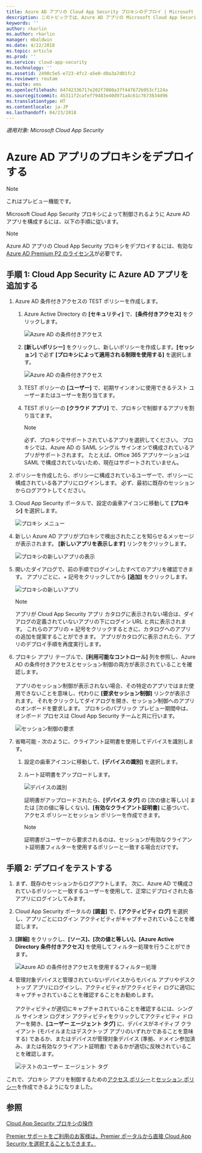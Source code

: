 ```yaml
---
title: Azure AD アプリの Cloud App Security プロキシのデプロイ | Microsoft Docs
description: このトピックでは、Azure AD アプリの Microsoft Cloud App Security プロキシをデプロイする方法について説明します。
keywords: ''
author: rkarlin
ms.author: rkarlin
manager: mbaldwin
ms.date: 4/22/2018
ms.topic: article
ms.prod: ''
ms.service: cloud-app-security
ms.technology: ''
ms.assetid: 2490c5e5-e723-4fc2-a5e0-d0a3a7d01fc2
ms.reviewer: reutam
ms.suite: ems
ms.openlocfilehash: 64742336717e202f7080a37f447672b953cf124a
ms.sourcegitcommit: 45311f2cafef79483e40d971a4c61c7673834d96
ms.translationtype: HT
ms.contentlocale: ja-JP
ms.lasthandoff: 04/23/2018
---
```

*適用対象: Microsoft Cloud App Security*

# <a name="deploy-proxy-for-azure-ad-apps"></a>Azure AD アプリのプロキシをデプロイする

> [!NOTE]
> これはプレビュー機能です。

Microsoft Cloud App Security プロキシによって制御されるように Azure AD アプリを構成するには、以下の手順に従います。

> [!NOTE]
> Azure AD アプリの Cloud App Security プロキシをデプロイするには、有効な [Azure AD Premium P2 のライセンス](https://docs.microsoft.com/azure/active-directory/license-users-groups)が必要です。

## <a name="step-1-add-azure-ad-apps-in-cloud-app-security"></a>手順 1: Cloud App Security に Azure AD アプリを追加する  

1. Azure AD 条件付きアクセスの TEST ポリシーを作成します。

   1. Azure Active Directory の **[セキュリティ]** で、**[条件付きアクセス]** をクリックします。

      ![Azure AD の条件付きアクセス](./media/aad-conditional-access.png)

   2. **[新しいポリシー]** をクリックし、新しいポリシーを作成します。**[セッション]** で必ず **[プロキシによって適用される制限を使用する]** を選択します。

      ![Azure AD の条件付きアクセス](./media/proxy-deploy-restrictions-aad.png)

   3. TEST ポリシーの **[ユーザー]** で、初期サインオンに使用できるテスト ユーザーまたはユーザーを割り当てます。
    
   4. TEST ポリシーの **[クラウド アプリ]** で、プロキシで制御するアプリを割り当てます。 

      > [!NOTE]
      >必ず、プロキシでサポートされているアプリを選択してください。 プロキシでは、Azure AD の SAML シングル サインオンで構成されているアプリがサポートされます。 たとえば、Office 365 アプリケーションは SAML で構成されていないため、現在はサポートされていません。


2. ポリシーを作成したら、ポリシーに構成されているユーザーで、ポリシーに構成されている各アプリにログインします。 必ず、最初に既存のセッションからログアウトしてください。

3. Cloud App Security ポータルで、設定の歯車アイコンに移動して **[プロキシ]** を選択します。 
    
     ![プロキシ メニュー](./media/proxy-menu.png)

4. 新しい Azure AD アプリがプロキシで検出されたことを知らせるメッセージが表示されます。 **[新しいアプリを表示します]** リンクをクリックします。

   ![プロキシの新しいアプリの表示](./media/proxy-view-new-apps.png)

5. 開いたダイアログで、前の手順でログインしたすべてのアプリを確認できます。 アプリごとに、+ 記号をクリックしてから **[追加]** をクリックします。

   ![プロキシの新しいアプリ](./media/proxy-new-app.png)

   > [!NOTE]
   > アプリが Cloud App Security アプリ カタログに表示されない場合は、ダイアログの定義されていないアプリの下にログイン URL と共に表示されます。 これらのアプリの + 記号をクリックするときに、カタログへのアプリの追加を提案することができます。 アプリがカタログに表示されたら、アプリのデプロイ手順を再度実行します。 

6. プロキシ アプリ テーブルで、**[利用可能なコントロール]** 列を参照し、Azure AD の条件付きアクセスとセッション制御の両方が表示されていることを確認します。 <br></br>アプリのセッション制御が表示されない場合、その特定のアプリではまだ使用できないことを意味し、代わりに **[要求セッション制御]** リンクが表示されます。 それをクリックしてダイアログを開き、セッション制御へのアプリのオンボードを要求します。 プロキシのパブリック プレビュー期間中は、オンボード プロセスは Cloud App Security チームと共に行います。
  
   ![セッション制御の要求](./media/request-session-control.png)

7. 省略可能 - 次のように、クライアント証明書を使用してデバイスを識別します。

   1. 設定の歯車アイコンに移動して、**[デバイスの識別]** を選択します。

   2. ルート証明書をアップロードします。

      ![デバイスの識別](./media/device-identification.png)
 
      証明書がアップロードされたら、**[デバイス タグ]** の [次の値と等しい] または [次の値に等しくない]、**[有効なクライアント証明書]** に基づいて、アクセス ポリシーとセッション ポリシーを作成できます。
 
      > [!NOTE]
      >証明書がユーザーから要求されるのは、セッションが有効なクライアント証明書フィルターを使用するポリシーと一致する場合だけです。 

## <a name="step-2-test-the-deployment"></a>手順 2: デプロイをテストする

1. まず、既存のセッションからログアウトします。 次に、Azure AD で構成されているポリシーと一致するユーザーを使用して、正常にデプロイされた各アプリにログインしてみます。 

2. Cloud App Security ポータルの **[調査]** で、**[アクティビティ ログ]** を選択し、アプリごとにログイン アクティビティがキャプチャされていることを確認します。

3. **[詳細]** をクリックし、**[ソース]、[次の値と等しい]、[Azure Active Directory 条件付きアクセス]** を使用してフィルター処理を行うことができます。

    ![Azure AD の条件付きアクセスを使用するフィルター処理](./media/sso-logon.png)

4. 管理対象デバイスと管理されていないデバイスからモバイル アプリやデスクトップ アプリにログインし、アクティビティがアクティビティ ログに適切にキャプチャされていることを確認することをお勧めします。<br></br>
   アクティビティが適切にキャプチャされていることを確認するには、シングル サインオン ログオン アクティビティをクリックしてアクティビティ ドロアーを開き、**[ユーザー エージェント タグ]** に、デバイスがネイティブ クライアント (モバイルまたはデスクトップ アプリのいずれかであることを意味する) であるか、またはデバイスが管理対象デバイス (準拠、ドメイン参加済み、または有効なクライアント証明書) であるかが適切に反映されていることを確認します。
 
   ![テストのユーザー エージェント タグ](./media/domain-joined.png)


これで、プロキシ アプリを制御するための[アクセス ポリシー](access-policy-aad.md)と[セッション ポリシー](session-policy-aad.md)を作成できるようになりました。



## <a name="see-also"></a>参照  
[Cloud App Security プロキシの操作](proxy-intro-aad.md)   

[Premier サポートをご利用のお客様は、Premier ポータルから直接 Cloud App Security を選択することもできます。](https://premier.microsoft.com/)  
  